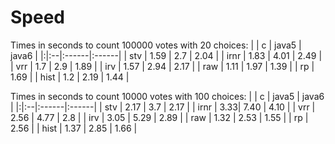 # Speed #

Times in seconds to count 100000 votes with 20 choices:
| | c | java5 | java6 |
|:|:--|:------|:------|
| stv | 1.59 | 2.7   | 2.04  |
| irnr | 1.83 | 4.01  | 2.49  |
| vrr | 1.7 | 2.9   | 1.89  |
| irv | 1.57 | 2.94  | 2.17  |
| raw | 1.11 | 1.97  | 1.39  |
| rp | 1.69 |
| hist | 1.2 | 2.19  | 1.44  |

Times in seconds to count 10000 votes with 100 choices:
| | c | java5 | java6 |
|:|:--|:------|:------|
| stv | 2.17 | 3.7   | 2.17  |
| irnr | 3.33| 7.40  | 4.10  |
| vrr | 2.56 | 4.77  | 2.8   |
| irv | 3.05 | 5.29  | 2.89  |
| raw | 1.32 | 2.53  | 1.55  |
| rp | 2.56 |
| hist | 1.37 | 2.85  | 1.66  |